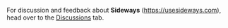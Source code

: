 
For discussion and feedback about **Sideways** (https://usesideways.com), head over to the [Discussions](https://github.com/aribn/usesideways/discussions) tab. 
